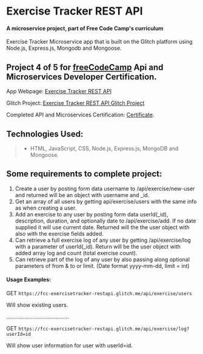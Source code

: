 # Exercise Tracker REST API

#### A microservice project, part of Free Code Camp's curriculum
  Exercise Tracker Microservice app that is built on the Glitch platform using Node.js, Express.js, Mongodb and Mongoose.

## Project 4 of 5 for [freeCodeCamp](https://www.freecodecamp.com) Api and Microservices Developer Certification.

App Webpage: [Exercise Tracker REST API](https://fcc-exercisetracker-restapi.glitch.me/ "Exercise Tracker") 

Glitch Project: [Exercise Tracker REST API Glitch Project](https://glitch.com/~fcc-exercisetracker-restapi)
 
Completed API and Microservices Certification: [Certificate](https://www.freecodecamp.org/certification/carlitos/apis-and-microservices "FreeCodeCamp.Com").

## Technologies Used:
> * HTML, JavaScript, CSS, Node.js, Express.js, MongoDB and Mongoose.   


## Some requirements to complete project:

1. Create a user by posting form data username to /api/exercise/new-user and returned will be an object with username and _id.
2. Get an array of all users by getting api/exercise/users with the same info as when creating a user.
3. Add an exercise to any user by posting form data userId(_id), description, duration, and optionally date to /api/exercise/add. If no date supplied it will use current date. Returned will the the user object with also with the exercise fields added.
4. Can retrieve a full exercise log of any user by getting /api/exercise/log with a parameter of userId(_id). Return will be the user object with added array log and count (total exercise count).
5. Can retrieve part of the log of any user by also passing along optional parameters of from & to or limit. (Date format yyyy-mm-dd, limit = int)



#### Usage Examples:

GET `https://fcc-exercisetracker-restapi.glitch.me/api/exercise/users`

Will show existing users.



.........................................



GET `https://fcc-exercisetracker-restapi.glitch.me/api/exercise/log?userId=id`

Will show user information for user with userId=id.
